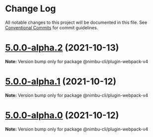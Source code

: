 # Change Log

All notable changes to this project will be documented in this file.
See [Conventional Commits](https://conventionalcommits.org) for commit guidelines.

# [5.0.0-alpha.2](https://github.com/zenjoy/nimbu-toolbelt/compare/v4.1.6...v5.0.0-alpha.2) (2021-10-13)

**Note:** Version bump only for package @nimbu-cli/plugin-webpack-v4





# [5.0.0-alpha.1](https://github.com/zenjoy/nimbu-toolbelt/compare/v4.1.6...v5.0.0-alpha.1) (2021-10-12)

**Note:** Version bump only for package @nimbu-cli/plugin-webpack-v4





# [5.0.0-alpha.0](https://github.com/zenjoy/nimbu-toolbelt/compare/v4.1.6...v5.0.0-alpha.0) (2021-10-12)

**Note:** Version bump only for package @nimbu-cli/plugin-webpack-v4
